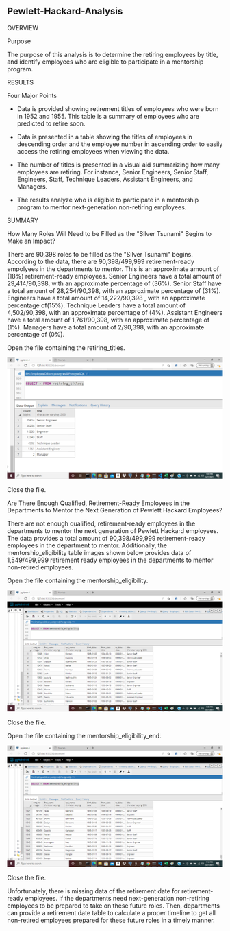 ## Pewlett-Hackard-Analysis

OVERVIEW 

Purpose

The purpose of this analysis is to determine the retiring employees by title, and identify employees who are eligible to participate in a mentorship program. 

RESULTS 

Four Major Points

* Data is provided showing retirement titles of employees who were born in 1952 and 1955. This table is a summary of employees who are predicted to retire soon.

* Data is presented in a table showing the titles of employees in descending order and the employee number in ascending order to easily access the retiring employees when viewing the data.

* The number of titles is presented in a visual aid summarizing how many employees are retiring. For instance, Senior Engineers, Senior Staff, Engineers, Staff, Technique Leaders, Assistant Engineers, and Managers. 

* The results analyze who is eligible to participate in a mentorship program to mentor next-generation non-retiring employees. 

SUMMARY 

How Many Roles Will Need to be Filled as the "Silver Tsunami" Begins to Make an Impact?

There are 90,398 roles to be filled as the "Silver Tsunami" begins. According to the data, there are 90,398/499,999 retirement-ready empolyees in the departments to mentor. 
This is an approximate amount of (18%) retirement-ready employees. Senior Engineers have a total amount of 29,414/90,398, with an approximate percentage of (36%). Senior Staff have a total amount of 28,254/90,398, with an approximate percentage of (31%). Engineers have a total amount of 14,222/90,398 , with an approximate percentage of(15%). Technique Leaders have a total amount of 4,502/90,398, with an approximate percentage of (4%). Assistant Engineers have a total amount of 1,761/90,398, with an approximate percentage of (1%). Managers have a total amount of 2/90,398, with an approximate percentage of (0%).

Open the file containing the retiring_titles.

![retiring_titles](/Pewlett-Hackard-Analysis/png/retiring_titles.png)

Close the file.

Are There Enough Qualified, Retirement-Ready Employees in the Departments to Mentor the Next Generation of Pewlett Hackard Employees?

There are not enough qualified, retirement-ready employees in the departments to mentor the next generation of Pewlett Hackard employees. The data provides a total amount
of 90,398/499,999 retirement-ready employees in the department to mentor. Additionally, the mentorship_eligibility table images shown below provides data of 1,549/499,999 retirement ready employees in the departments to mentor non-retired employees. 

Open the file containing the mentorship_eligibility.

![mentorship_eligibility](/Pewlett-Hackard-Analysis/png/mentorship_eligibility.png)

Close the file.

Open the file containing the mentorship_eligibility_end.

![mentorship_eligibility](/Pewlett-Hackard-Analysis/png/mentorship_eligibility_end.png)

Close the file.


Unfortunately, there is missing data of the retirement date for retirement-ready employees. If the departments need next-generation non-retiring employees to be prepared to take on these future roles. Then, departments can provide a retirement date table to calculate a proper timeline to get all non-retired employees prepared for these future roles in a timely manner.
